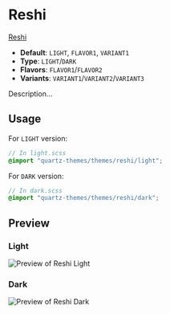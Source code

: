 # Reshi

[Reshi](https://github.com/contrapasso3)

- **Default**: `LIGHT`, `FLAVOR1`, `VARIANT1`
- **Type**: `LIGHT`/`DARK`
- **Flavors**: `FLAVOR1`/`FLAVOR2`
- **Variants**: `VARIANT1`/`VARIANT2`/`VARIANT3`

Description...

## Usage

For `LIGHT` version:

```scss
// In light.scss
@import "quartz-themes/themes/reshi/light";
```

For `DARK` version:

```scss
// In dark.scss
@import "quartz-themes/themes/reshi/dark";
```

## Preview

### Light

![Preview of Reshi Light](preview-light.png)

### Dark

![Preview of Reshi Dark](preview-dark.png)
